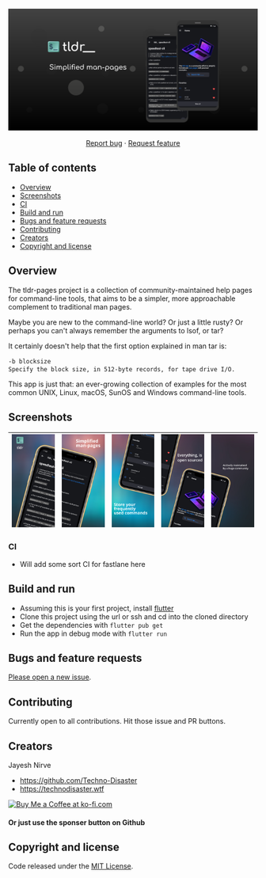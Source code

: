<p align="center">
  <a href="https://technodisaster.wtf/">
    <img src="android/fastlane/metadata/android/en-US/images/featureGraphic.png" >
  </a>

  <p align="center">
    <a href="https://github.com/Techno-Disaster/tldr/issues/new">Report bug</a>
    ·
    <a href="https://github.com/Techno-Disaster/tldr/issues/new">Request feature</a>
  </p>
</p>

## Table of contents

- [Overview](#overview)
- [Screenshots](#screenshots)
- [CI](#CI)
- [Build and run](#build-and-run)
- [Bugs and feature requests](#bugs-and-feature-requests)
- [Contributing](#contributing)
- [Creators](#creators)
- [Copyright and license](#copyright-and-license)

## Overview

The tldr-pages project is a collection of community-maintained help pages for command-line tools, that aims to be a simpler, more approachable complement to traditional man pages.

Maybe you are new to the command-line world? Or just a little rusty? Or perhaps you can't always remember the arguments to lsof, or tar?

It certainly doesn't help that the first option explained in man tar is:
```
-b blocksize
Specify the block size, in 512-byte records, for tape drive I/O.
```
 
This app is just that: an ever-growing collection of examples for the most common UNIX, Linux, macOS, SunOS and Windows command-line tools.

## Screenshots

|![](android/fastlane/metadata/android/en-US/images/phoneScreenshots/1_en-US.png)|![](android/fastlane/metadata/android/en-US/images/phoneScreenshots/2_en-US.png)|![](android/fastlane/metadata/android/en-US/images/phoneScreenshots/3_en-US.png)|![](android/fastlane/metadata/android/en-US/images/phoneScreenshots/4_en-US.png)|![](android/fastlane/metadata/android/en-US/images/phoneScreenshots/5_en-US.png)|
|---|---|---|---|---|


### CI

* Will add some sort CI for fastlane here

## Build and run
* Assuming this is your first project, install [flutter](https://flutter.dev/docs/get-started/install)
* Clone this project using the url or ssh and cd into the cloned directory
* Get the dependencies with ``` flutter pub get ```
* Run the app in debug mode with ``` flutter run ```

## Bugs and feature requests

[Please open a new issue](https://github.com/Techno-Disaster/tldr/issues/new).

## Contributing

Currently open to all contributions. Hit those issue and PR buttons.

## Creators
Jayesh Nirve
- <https://github.com/Techno-Disaster>
- <https://technodisaster.wtf>

<a href='https://ko-fi.com/T6T23OMP7' target='_blank'><img height='36' style='border:0px;height:36px;' src='https://cdn.ko-fi.com/cdn/kofi1.png?v=2' border='0' alt='Buy Me a Coffee at ko-fi.com' /></a>

#### Or just use the sponser button on Github

## Copyright and license

Code released under the [MIT License](https://github.com/Techno-Disaster/tldr/blob/master/LICENSE).

